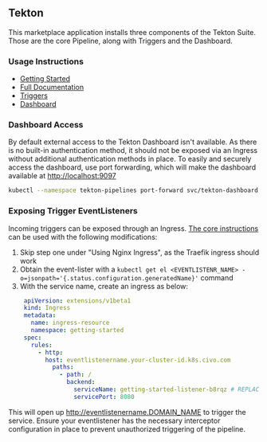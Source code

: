 ## Tekton

This marketplace application installs three components of the Tekton Suite. Those are the core Pipeline, along with Triggers and the Dashboard.

### Usage Instructions

- [Getting Started](https://tekton.dev/docs/getting-started/)
- [Full Documentation](https://tekton.dev/docs/)
- [Triggers](https://tekton.dev/docs/triggers/)
- [Dashboard](https://tekton.dev/docs/dashboard/)

### Dashboard Access

By default external access to the Tekton Dashboard isn't available.  As there is no built-in authentication method, it should not be exposed
via an Ingress without additional authentication methods in place.  To easily and securely access the dashboard, use port forwarding, which will make the dashboard available at <http://localhost:9097>

```sh
kubectl --namespace tekton-pipelines port-forward svc/tekton-dashboard 9097:9097
```

### Exposing Trigger EventListeners

Incoming triggers can be exposed through an Ingress. [The core instructions](https://tekton.dev/docs/triggers/exposing-eventlisteners/) can be used with the following modifications:

1. Skip step one under "Using Nginx Ingress", as the Traefik ingress should work
2. Obtain the event-lister with a `kubectl get el <EVENTLISTENR_NAME> -o=jsonpath='{.status.configuration.generatedName}'` command
3. With the service name, create an ingress as below:
   ```yaml
    apiVersion: extensions/v1beta1
    kind: Ingress
    metadata:
      name: ingress-resource
      namespace: getting-started
    spec:
      rules:
        - http:
          host: eventlistenername.your-cluster-id.k8s.civo.com
            paths:
              - path: /
                backend:
                  serviceName: getting-started-listener-b8rqz # REPLACE WITH YOUR SERVICE NAME FROM STEP 2
                  servicePort: 8080
   ```

This will open up http://eventlistenername.DOMAIN_NAME to trigger the service. Ensure your eventlistener has the necessary interceptor configuration in place to prevent unauthorized triggering of the pipeline.
